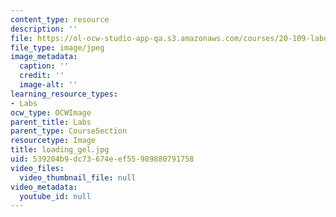 ```yaml
---
content_type: resource
description: ''
file: https://ol-ocw-studio-app-qa.s3.amazonaws.com/courses/20-109-laboratory-fundamentals-in-biological-engineering-fall-2007/539204b9dc73674eef55989880791758_loading_gel.jpg
file_type: image/jpeg
image_metadata:
  caption: ''
  credit: ''
  image-alt: ''
learning_resource_types:
- Labs
ocw_type: OCWImage
parent_title: Labs
parent_type: CourseSection
resourcetype: Image
title: loading_gel.jpg
uid: 539204b9-dc73-674e-ef55-989880791758
video_files:
  video_thumbnail_file: null
video_metadata:
  youtube_id: null
---
```

